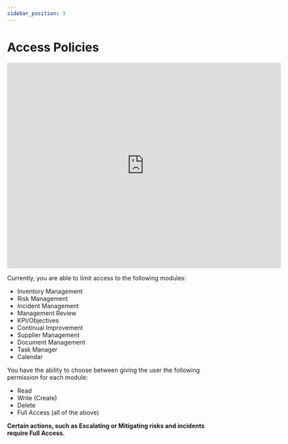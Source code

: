 ```yaml
---
sidebar_position: 3
---
```


# Access Policies

<iframe width="640" height="480" src="https://www.youtube.com/embed/8w_M5F7kIME" title="Access Policies" alt="02-02 - Access Policies (Video)" frameborder="0" allow="accelerometer; clipboard-write; encrypted-media; gyroscope; picture-in-picture; fullscreen" allowfullscreen></iframe>

 Currently, you are able to limit access to the following modules:

+ Inventory Management
+ Risk Management
+ Incident Management
+ Management Review
+ KPI/Objectives
+ Continual Improvement
+ Supplier Management
+ Document Management
+ Task Manager
+ Calendar

You have the ability to choose between giving the user the following permission for each module:

+ Read
+ Write (Create)
+ Delete
+ Full Access (all of the above)

**Certain actions, such as Escalating or Mitigating risks and incidents require Full Access.**